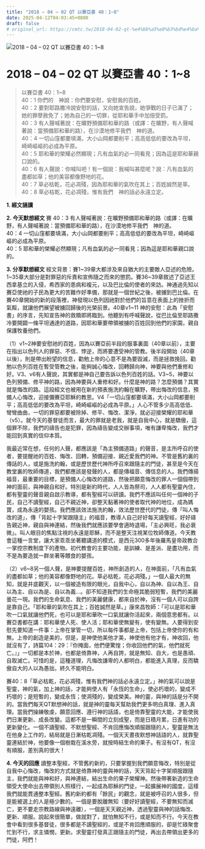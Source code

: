 ```yaml
---
title: "2018 – 04 – 02 QT 以賽亞書 40：1~8"
date: 2025-04-12T04:03:45+0800
draft: false
# original_url: https://cmtc.tw/2018-04-02-qt-%e4%bb%a5%e8%b3%bd%e4%ba%9e%e6%9b%b8-40%ef%bc%9a18
---
```


![2018 – 04 – 02 QT 以賽亞書 40：1\~8](/images/qt.jpg   "2018 – 04 – 02 QT 以賽亞書 40：1\~8")

# 2018 – 04 – 02 QT 以賽亞書 40：1\~8

> 以賽亞書 40：1\~8  
> 40：1 你們的　神說：你們要安慰，安慰我的百姓。  
> 40：2 要對耶路撒冷說安慰的話，又向她宣告說，她爭戰的日子已滿了；她的罪孽赦免了；她為自己的一切罪，從耶和華手中加倍受罰。  
> 40：3 有人聲喊著說：在曠野預備耶和華的路（或譯：在曠野，有人聲喊著說：當預備耶和華的路），在沙漠地修平我們　神的道。  
> 40：4 一切山窪都要填滿，大小山岡都要削平；高高低低的要改為平坦，崎崎嶇嶇的必成為平原。  
> 40：5 耶和華的榮耀必然顯現；凡有血氣的必一同看見；因為這是耶和華親口說的。  
> 40：6 有人聲說：你喊叫吧！有一個說：我喊叫甚麼呢？說：凡有血氣的盡都如草；他的美容都像野地的花。  
> 40：7 草必枯乾，花必凋殘，因為耶和華的氣吹在其上；百姓誠然是草。  
> 40：8 草必枯乾，花必凋殘，惟有我們　神的話必永遠立定。

**1. 經文誦讀**

**2.  今天默想經文**
賽 40：3 有人聲喊著說：在曠野預備耶和華的路（或譯：在曠野，有人聲喊著說：當預備耶和華的路），在沙漠地修平我們　神的道。  
40：4 一切山窪都要填滿，大小山岡都要削平；高高低低的要改為平坦，崎崎嶇嶇的必成為平原。  
40：5 耶和華的榮耀必然顯現；凡有血氣的必一同看見；因為這是耶和華親口說的。

**3. 分享默想經文**
經文背景：賽1\~39章大都涉及來自猶大的主要敵人亞述的危險。1\~35章大部分是對罪惡的斥責和宣佈隨之而來的懲罰。賽36\~39章敘述了亞述王西拿基立的入侵，希西家的患病和複元，以及巴比倫的使者的來訪。神通過先知以賽亞使祂的子民為更大的苦難作好準備，那就是一個世紀之後，被擄到巴比倫。在賽40章開始的新的段落裡，神發現以色列因祂對於他們的旨意在表面上的挫折而氣餒，就讓他們展望被擄回歸後的光榮前景。40章v1\~11 神的安慰：此為「安慰書」的序言，先知宣告神的救贖即將臨到。他聽到有呼喊聲說，從巴比倫至耶路撒冷要開闢一條平坦通達的道路，因耶和華要帶領被擄的百姓回到他們的家園，親自保護牧養他們。

（1）v1\~2神要安慰祂的百姓，因為以賽亞前半段的服事裏面（40章以前），主要在指出以色列人的罪惡、不信、悖逆，而將要遭受神的管教。後半段開始（40章以後），則是帶出盼望的信息，勸勉上帝的心意不是為要毀滅，而是拯救挽回。勸勉以色列百姓在暫受管教之後，能夠誠心悔改，回轉歸向神，神要與他們重修和好。V3、v6有人聲說，其實都是神自己要告訴以色列百姓的話。V3\~5，神要以色列預備、修平神的路，因為神要與人重修和好。什麼是神的路？怎麼預備？其實就是悔改的路。這段經文也被用在新約預表施洗約翰在曠野，帶出悔改的信息，預備人心悔改，迎接彌賽亞耶穌的教恩。V4「一切山窪都要填滿，大小山岡都要削平；高高低低的要改為平坦，崎崎嶇嶇的必成為平原。」人心不管多少高高低低、彎彎曲曲，一切的罪惡都要被除掉、修平、悔改、潔淨，就必迎接榮耀的耶和華（v5）。就今天的基督徒而言，最大的罪就是老我，就是自我中心，就是驕傲，這個罪不除，我們的禱告也是犯罪，因為禱告變成交辦事項，唯有謙卑悔改，我們才能回到真實的信仰本質。

我最近常在想，任何的人聲，都應該是「為主預備道路」的聲音，是主所呼召的使者，要提醒祂的百姓、悔改、回轉，預備迎接、親近愛我們的神。不管是舊約裏的傳話的人，或是施洗約翰，或是歷世歷代神所呼召來跟隨主的門徒，甚至是今天在教堂裏的牧師傳道，我們都應該是發聲的人，都是傳福音、傳信息的人。我們傳揚福音，最重要的目標，是預備人心悔改的道路，然後把願意悔改的罪人一個個帶到神的面前，與神親自和好。特別是新約時代，人人皆為祭司，人人都有聖靈內住，都有聖靈的聲音親自啟示教導，都有聖經可以研讀。我們不應該叫任何一個神的子民，自己不讀聖經，自己不親近神，卻整天黏著神的使者取代神的地位，成為媽寶，成為永遠的嬰孩。我們應該效法施洗約翰，效法歷世歷代的門徒，傳「叫人悔改的道」，傳「背起十字架跟隨主」的福音，教導人自己好好每天讀聖經，好好禱告親近神，親自與神連結，然後我們就應該要學會適時退場，「主必興旺，我必衰微」。叫人眼目的焦點注視的永遠是耶穌，而不是整天注視某位牧師傳道。今天教會這種一言堂，讓大家乖乖坐著聽講道的模式，是西元300多年後羅馬皇帝政教合一掌控宗教制度下的產物。初代教會的主要功能，是訓練、是差派、是盡功用，而不是為要造就一群坐著等餵食的嬰孩。

（2）v6\~8另一個人聲，是神要提醒百姓，神所創造的人，在神面前，「凡有血氣的盡都如草；他的美容都像野地的花。草必枯乾，花必凋殘。」一個人最大的無知，就是井底觀天，以一個被造有限的眼光，自我中心，自以為神、自以為王、自以為主、自以為是、自以為義…。卻不知道我們的生命極其脆弱短暫，我們的美麗曇花一現。我們的生命氣息、我們的美麗健康，都來自於神，沒有一個人可以自誇是靠自己。「耶和華的氣吹在其上；百姓誠然是草。」康來昌牧師：「可以是耶和華吹一口氣就讓他們死，也可以是耶和華吹一口氣就讓你活起來，兩個意思都有。以賽亞書都在講：耶和華使人死、使人活；耶和華使無變有，使有變無。人要得到安慰先要知道一件事：上帝在掌管一切，所以每件事都是上帝，包括上帝使你的有和無。上帝的創造是美的，但是，是神使他美他才美，神使他有他才有，神收回，他就沒有了，詩篇104：29：『你掩面，他們便驚惶；你收回他們的氣，他們就死亡。』」一切都是本於神，也都是倚靠神，人再自誇，就是無知、自大，也是愚頑、自取滅亡。可惜的是，這種道理，凡悔改謙卑的人都明白，都能進入真理，反而驕傲自大的人以為愚拙，終久不能明白。

賽40：8「草必枯乾，花必凋殘，惟有我們神的話必永遠立定。」神的氣可以說是聖靈，神的氣，加上神的話，才能夠使人有「永恆的生命」，使必朽壞的，變成不朽壞的；是短暫的，變成永恆；使凋殘的，變成榮美。神的靈，與神的話是分不開的。當我們每天QT默想神的話，就是神的靈每天幫助我們更多明白真理、進入真理。當我們操練敬虔，願意回應、遵行神的話語，也是倚靠聖靈的大能，才能使我們日漸更新、成長改變。這都不是一瞬間的立刻成聖，而是日積月累，日進有功的更新變化。一個不讀聖經、不默想聖經、不肯回應悔改順服跟隨的人，聖靈是無法在他身上工作的，結局就是日漸枯乾凋殘。一個天天晝夜默想神話語的人，就靠聖靈連結於神，他要像一個樹栽在溪水旁，就按時結生命的果子。有沒有QT，有沒有順服，差別真的很大！

**4. 今天的回應**
讀整本聖經，不管舊約新約，只要掌握到我們願意悔改，特別是從自我中心悔改，悔改的方式就是倚靠神的靈與神的話，天天背起十字架順服跟隨主，我們就能與神和好，與神連結，結出生命的果子榮耀神。然後帶著新造的生命領受大使命出去帶領別人照樣行，一起成為耶穌的門徒，一起擴展神的國度，這樣我們就能貫通整本聖經。舊約新約都有「餘民」的觀念，就是被呼召的人很多，但是能被選上的人是極少數的。一個是要脫離無知（要好好讀聖經，不要無知而滅亡，更不要走宗教路線與神遠離），一個是天天親近神，透過聖靈與神的話悔改、更新、順服。說起來很簡單，做就對了，就怕無知不行，或是知而不行。今天在教會中看到很多基督徒，很多都是不讀聖經的，或是不肯回應順服的，卻是忙碌聚會忙到不行，求主憐憫，更新。求聖靈打發真正跟隨主的門徒，再出去帶領出更多的門徒，阿們！
